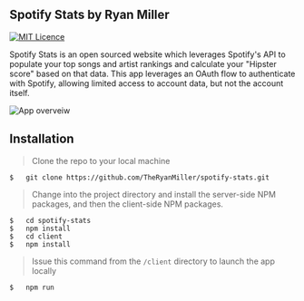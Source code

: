 ## Spotify Stats by Ryan Miller  
[![MIT Licence](https://badges.frapsoft.com/os/mit/mit.svg?v=103)](https://opensource.org/licenses/mit-license.php)  

Spotify Stats is an open sourced website which leverages Spotify's API  to populate your top songs and artist rankings and calculate your "Hipster score" based on that data. This app leverages an OAuth flow to authenticate with Spotify, allowing limited access to account data, but not the account itself. 

<img src="http://g.recordit.co/voJQipdxtx.gif"
     alt="App overveiw"
     style="margin-right: 10px;" />  
  

## Installation

> Clone the repo to your local machine
```
$   git clone https://github.com/TheRyanMiller/spotify-stats.git
```
> Change into the project directory and install the server-side NPM packages, and then the client-side NPM packages.
```
$   cd spotify-stats
$   npm install
$   cd client
$   npm install
```
> Issue this command from the `/client` directory to launch the app locally
```
$   npm run
```